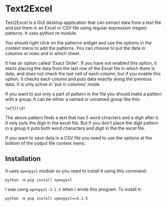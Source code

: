 # Text2Excel

Text2Excel is a GUI desktop application that can extract data from a text file and put them in an Excel or CSV file using regular expression (regex) patterns. It uses python re module.

You should right click on the patterns widget and use the options in the context menu to add the patterns. You can choose to put the data in columns or rows and in which sheet.

It has an option called 'Exact Order'. If you have not enabled this option, it starts placing the data from the last row of the Excel file in which there is data, and does not check the last cell of each column, but if you enable this option, it checks each column and puts data exactly along the previous data. It is only active in 'put in columns' mode.

If you want to put only a part of pattern in the file you should make a pattern with a group. It can be either a named or unnamed group like this:

```
\w{5}(\d)
```

The above pattern finds a text that has 5 word chracters and a digit after it. It only puts the digit in the excel file. But if you don't place the digit pattern in a group it puts both word characters and digit in the the excel file.

If you want to save data in a CSV file you need to use the options at the bottom of the output file context menu.

Installation
---
It uses `openpyxl` module so you need to install it using this command:

```
python -m pip install openpyxl
```

I was using `openpyxl-3.1.5` when I wrote this program. To install it:

```
python -m pip install openpyxl==3.1.5
```
